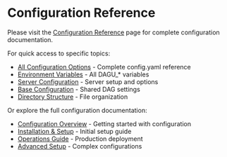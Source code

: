 # Configuration Reference

Please visit the [Configuration Reference](/configurations/reference) page for complete configuration documentation.

For quick access to specific topics:

- [All Configuration Options](/configurations/reference#configuration-file) - Complete config.yaml reference
- [Environment Variables](/configurations/reference#environment-variables) - All DAGU_* variables
- [Server Configuration](/configurations/server) - Server setup and options
- [Base Configuration](/configurations/reference#base-configuration) - Shared DAG settings
- [Directory Structure](/configurations/reference#directory-structure) - File organization

Or explore the full configuration documentation:

- [Configuration Overview](/configurations/) - Getting started with configuration
- [Installation & Setup](/getting-started/installation) - Initial setup guide
- [Operations Guide](/configurations/operations) - Production deployment
- [Advanced Setup](/configurations/advanced) - Complex configurations
